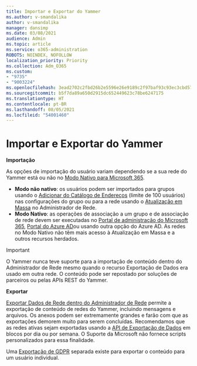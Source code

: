```yaml
---
title: Importar e Exportar do Yammer
ms.author: v-smandalika
author: v-smandalika
manager: dansimp
ms.date: 03/08/2021
audience: Admin
ms.topic: article
ms.service: o365-administration
ROBOTS: NOINDEX, NOFOLLOW
localization_priority: Priority
ms.collection: Adm_O365
ms.custom:
- "9735"
- "9003224"
ms.openlocfilehash: 3ead2702c2fbd26b2e5596e26e9189c2f97baf93c93ec3cbd57f15c855b5128e
ms.sourcegitcommit: b5f7da89a650d2915dc652449623c78be6247175
ms.translationtype: HT
ms.contentlocale: pt-BR
ms.lasthandoff: 08/05/2021
ms.locfileid: "54001460"
---
```

# <a name="import-and-export-from-yammer"></a>Importar e Exportar do Yammer

**Importação**

As opções de importação do usuário variam dependendo se a sua rede do Yammer está ou não no [Modo Nativo para Microsoft 365](https://docs.microsoft.com/yammer/configure-your-yammer-network/overview-native-mode).

- **Modo não nativo**: os usuários podem ser importados para grupos usando o [Adicionar do Catálogo de Endereços](https://support.microsoft.com/office/manage-yammer-community-members-75253554-d0f3-4148-b835-e6a9a8a0c294) (limite de 100 usuários) nas configurações do grupo ou para a rede usando o [Atualização em Massa](https://docs.microsoft.com/yammer/manage-yammer-users/add-block-or-remove-users) no Administrador de Rede.
- **Modo Nativo**: as operações de associação a um grupo e de associação de rede devem ser executadas no [Portal de administração do Microsoft 365](https://docs.microsoft.com/microsoft-365/admin/add-users), [Portal do Azure AD](https://docs.microsoft.com/azure/active-directory/fundamentals/add-users-azure-active-directory)ou usando outra opção do Azure AD. As redes no Modo Nativo não têm mais acesso à Atualização em Massa e a outros recursos herdados.

> [!IMPORTANT]
> O Yammer nunca teve suporte para a importação de conteúdo dentro do Administrador de Rede mesmo quando o recurso Exportação de Dados era usado em outra rede. O conteúdo pode ser repostado por soluções de parceiros ou pelas APIs REST do Yammer.

**Exportar**

[Exportar Dados de Rede dentro do Administrador de Rede](https://docs.microsoft.com/yammer/manage-security-and-compliance/export-yammer-enterprise-data) permite a exportação de conteúdo de redes do Yammer, incluindo mensagens e arquivos. Os anexos podem ser extremamente grandes e farão com que as exportações demorem muito para serem concluídas. Recomendamos que as redes ativas sejam exportadas usando a [API de Exportação de Dados](https://developer.yammer.com/docs/data-export-api) em blocos por dia ou por semana. O Suporte da Microsoft não fornece scripts personalizados para essa finalidade.

Uma [Exportação de GDPR](https://docs.microsoft.com/yammer/manage-security-and-compliance/gdpr-requests-in-yammer-enterprise) separada existe para exportar o conteúdo para um usuário individual.